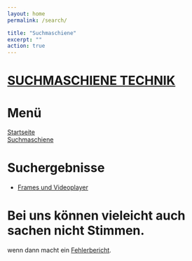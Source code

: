 ```yaml
---
layout: home
permalink: /search/

title: "Suchmaschiene"
excerpt: ""
action: true
---
```

<script>
  alert("Herzlich Wilkommen bei der Suchmaschiene Technik, Es können nicht alle sachen stimmen.")
  alert("Herzlich Wilkommen bei der Suchmaschiene Technik, Es können nicht alle sachen stimmen.")
</script>
  
# [SUCHMASCHIENE TECHNIK](/search)
# Menü
[Startseite](/)\
[Suchmaschiene](/search)

# Suchergebnisse
- [Frames und Videoplayer](/search/frame)

# Bei uns können vieleicht auch sachen nicht Stimmen.
wenn dann macht ein [Fehlerbericht](https://github.com/die-techniker/die-techniker.github.io/issues/new/choose).
